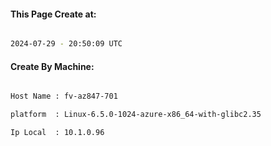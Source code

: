 
   
#### This Page Create at:

```bash

2024-07-29 - 20:50:09 UTC

```

#### Create By Machine:

```bash

Host Name : fv-az847-701

platform  : Linux-6.5.0-1024-azure-x86_64-with-glibc2.35

Ip Local  : 10.1.0.96

```

